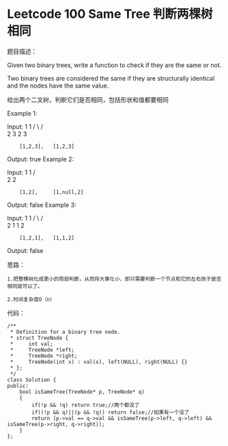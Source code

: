 # Leetcode 100 Same Tree 判断两棵树相同
题目描述：

Given two binary trees, write a function to check if they are the same or not.

Two binary trees are considered the same if they are structurally identical and the nodes have the same value.

给出两个二叉树，判断它们是否相同，包括形状和值都要相同


Example 1:

Input:     1         1
          / \       / \
         2   3     2   3

        [1,2,3],   [1,2,3]

Output: true
Example 2:

Input:     1         1
          /           \
         2             2

        [1,2],     [1,null,2]

Output: false
Example 3:

Input:     1         1
          / \       / \
         2   1     1   2

        [1,2,1],   [1,1,2]

Output: false

思路：

    1.把整棵树化成更小的局部判断，从而将大事化小，即只需要判断一个节点和它的左右孩子是否相同就可以了。

    2.时间复杂度O（n）

代码：

```
/** 
 * Definition for a binary tree node. 
 * struct TreeNode { 
 *     int val; 
 *     TreeNode *left; 
 *     TreeNode *right; 
 *     TreeNode(int x) : val(x), left(NULL), right(NULL) {} 
 * }; 
 */  
class Solution {  
public:  
    bool isSameTree(TreeNode* p, TreeNode* q)   
    {  
        if(!p && !q) return true;//两个都没了  
        if((!p && q)||(p && !q)) return false;//如果有一个没了  
        return (p->val == q->val && isSameTree(p->left, q->left) && isSameTree(p->right, q->right));  
    }  
};  

```
